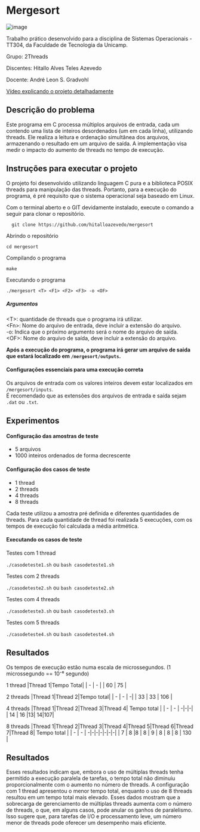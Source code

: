# Mergesort
![image](https://img.shields.io/badge/Programming-brightgreen?style=plastic&logo=c%2B%2B)

Trabalho prático desenvolvido para a disciplina de Sistemas Operacionais - TT304, da Faculdade de Tecnologia da Unicamp.

Grupo: 2Threads

Discentes: Hitallo Alves Teles Azevedo

Docente: André Leon S. Gradvohl

<a target="_blank" href="https://youtu.be/-b-9yzjy3Eg">Vídeo explicando o projeto detalhadamente</a>

## Descrição do problema
Este programa em C processa múltiplos arquivos de entrada, cada um contendo uma lista de inteiros desordenados (um em cada linha), utilizando threads. Ele realiza a leitura e ordenação simultânea dos arquivos, armazenando o resultado em um arquivo de saída. A implementação visa medir o impacto do aumento de threads no tempo de execução. 

## Instruções para executar o projeto 
O projeto foi desenvolvido utilizando linguagem C pura e a biblioteca POSIX threads para manipulação das threads. Portanto, para a execução do programa, é pré requisito que o sistema operacional seja baseado em Linux.


Com o terminal aberto e o GIT devidamente instalado, execute o comando a seguir para clonar o repositório.
```
  git clone https://github.com/hitalloazevedo/mergesort
```

Abrindo o repositório
```
cd mergesort
```

Compilando o programa
```
make
```

Executando o programa
```
./mergesort <T> <F1> <F2> <F3> -o <OF>
```
##### Argumentos
\<T\>: quantidade de threads que o programa irá utilizar. <br>
\<Fn\>: Nome do arquivo de entrada, deve incluir a extensão do arquivo.<br>
-o: Indica que o próximo argumento será o nome do arquivo de saída.<br>
\<OF\>: Nome do arquivo de saída, deve incluir a extensão do arquivo.

<strong>Após a execução do programa, o programa irá gerar um arquivo de saida que estará localizado em `/mergesort/outputs`.</strong>

#### Configurações essenciais para uma execução correta
Os arquivos de entrada com os valores inteiros devem estar localizados em `/mergesort/inputs`. <br>
É recomendado que as extensões dos arquivos de entrada e saída sejam `.dat` ou `.txt`.

## Experimentos
#### Configuração das amostras de teste
- 5 arquivos
- 1000 inteiros ordenados de forma decrescente
#### Configuração dos casos de teste
- 1 thread
- 2 threads
- 4 threads
- 8 threads

Cada teste utilizou a amostra pré definida e diferentes quantidades de threads. Para cada quantidade de thread foi realizada 5 execuções, com os tempos de execução foi calculada a média aritmética.

#### Executando os casos de teste
Testes com 1 thread

`./casodeteste1.sh` ou `bash casodeteste1.sh`

Testes com 2 threads

`./casodeteste2.sh` ou `bash casodeteste2.sh`

Testes com 4 threads

`./casodeteste3.sh` ou `bash casodeteste3.sh`

Testes com 5 threads

`./casodeteste4.sh` ou `bash casodeteste4.sh`

## Resultados
Os tempos de execução estão numa escala de microssegundos. (1 microssegundo == 10⁻⁶ segundo)

1 thread
|Thread 1|Tempo Total|
| -       | -        |
| 60     | 75        |

2 threads
|Thread 1|Thread 2|Tempo total|
| -       | -        | -|
| 33     | 33        | 106 |

4 threads
|Thread 1|Thread 2|Thread 3|Thread 4| Tempo total |
| -       | -        | -|-|-|
| 14     | 16        |13| 14|107|

8 threads
|Thread 1|Thread 2|Thread 3|Thread 4|Thread 5|Thread 6|Thread 7|Thread 8| Tempo total |
| -       | -        | -|-|-|-|-|-|-|
| 7     | 8        |8    |   8        |   9        |        8 |    8       |     8        | 130 |

## Resultados
Esses resultados indicam que, embora o uso de múltiplas threads tenha permitido a execução paralela de tarefas, o tempo total não diminuiu proporcionalmente com o aumento no número de threads. A configuração com 1 thread apresentou o menor tempo total, enquanto o uso de 8 threads resultou em um tempo total mais elevado.
Esses dados mostram que a sobrecarga de gerenciamento de múltiplas threads aumenta com o número de threads, o que, em alguns casos, pode anular os ganhos de paralelismo. Isso sugere que, para tarefas de I/O e processamento leve, um número menor de threads pode oferecer um desempenho mais eficiente.
